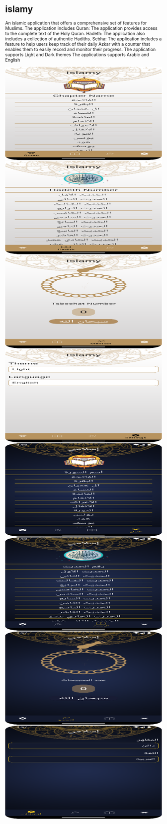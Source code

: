 # islamy

An islamic application that offers a comprehensive set of features for Muslims. 
The application includes Quran: The application provides access to the complete text of the Holy Quran.
Hadeth: The application also includes a collection of authentic Hadiths.
Sebha: The application includes a feature to help users keep track of their daily Azkar with a counter that enables them to easily record and monitor their progress.
The application supports Light and Dark themes
The applications supports Arabic and English 

<div align="center">
  <img src="https://github.com/Jemmy265/islamy/blob/master/Screenshots/Quran_tab.png" width="600" height="300"/>
</div>
<div align="center">
  <img src="https://github.com/Jemmy265/islamy/blob/master/Screenshots/Habeth_tab.png" width="600" height="300"/>
</div>
<div align="center">
  <img src="https://github.com/Jemmy265/islamy/blob/master/Screenshots/Sebha_tab.png" width="600" height="300"/>
</div>
<div align="center">
  <img src="https://github.com/Jemmy265/islamy/blob/master/Screenshots/Settings_tab.png" width="600" height="300"/>
</div>
<div align="center">
  <img src="https://github.com/Jemmy265/islamy/blob/master/Screenshots/Quran_tab_dark.png" width="600" height="300"/>
</div>
<div align="center">
  <img src="https://github.com/Jemmy265/islamy/blob/master/Screenshots/Hadeth_tab_dark.png" width="600" height="300"/>
</div>
<div align="center">
  <img src="https://github.com/Jemmy265/islamy/blob/master/Screenshots/Sebha_tab_dark.png" width="600" height="300"/>
</div>
<div align="center">
  <img src="https://github.com/Jemmy265/islamy/blob/master/Screenshots/Settings_tab_dark.png" width="600" height="300"/>
</div>
